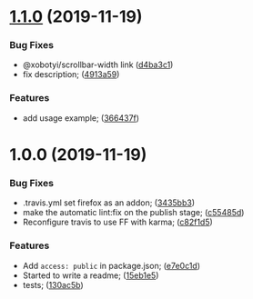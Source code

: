 # [1.1.0](https://github.com/xobotyi/should-reverse-rtl-scroll/compare/v1.0.0...v1.1.0) (2019-11-19)


### Bug Fixes

* @xobotyi/scrollbar-width link ([d4ba3c1](https://github.com/xobotyi/should-reverse-rtl-scroll/commit/d4ba3c19d7f5adacedc128118a19ee8dd9264695))
* fix description; ([4913a59](https://github.com/xobotyi/should-reverse-rtl-scroll/commit/4913a5985b5c7d20cd281085f95275b9fc16e064))


### Features

* add usage example; ([366437f](https://github.com/xobotyi/should-reverse-rtl-scroll/commit/366437f1a523488ca6acf91dcf35026d9bebf425))

# 1.0.0 (2019-11-19)


### Bug Fixes

* .travis.yml set firefox as an addon; ([3435bb3](https://github.com/xobotyi/should-reverse-rtl-scroll/commit/3435bb36063cb08eb2808f9c6924eb12ef0697fe))
* make the automatic lint:fix on the publish stage; ([c55485d](https://github.com/xobotyi/should-reverse-rtl-scroll/commit/c55485d844e0d8258b59e985355d1be44e0010b6))
* Reconfigure travis to use FF with karma; ([c82f1d5](https://github.com/xobotyi/should-reverse-rtl-scroll/commit/c82f1d50a16c0548e0d4cc8e3dd467c909746b7b))


### Features

* Add `access: public` in package.json; ([e7e0c1d](https://github.com/xobotyi/should-reverse-rtl-scroll/commit/e7e0c1de2ecec8292bf4c7052ba3950d322f9b37))
* Started to write a readme; ([15eb1e5](https://github.com/xobotyi/should-reverse-rtl-scroll/commit/15eb1e5bce1141eab3f9fe9a7804c254c0fa2b87))
* tests; ([130ac5b](https://github.com/xobotyi/should-reverse-rtl-scroll/commit/130ac5b1fc04d6fd6340ad46167b21cf233b76ba))
